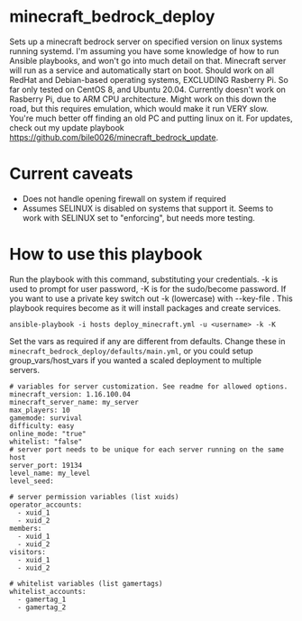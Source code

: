 # minecraft_bedrock_deploy

Sets up a minecraft bedrock server on specified version on linux systems running systemd. I'm assuming you have some knowledge of how to run Ansible playbooks, and won't go into much detail on that. Minecraft server will run as a service and automatically start on boot. Should work on all RedHat and Debian-based operating systems, EXCLUDING Rasberry Pi. So far only tested on CentOS 8, and Ubuntu 20.04. Currently doesn't work on Rasberry Pi, due to ARM CPU architecture. Might work on this down the road, but this requires emulation, which would make it run VERY slow. You're much better off finding an old PC and putting linux on it. For updates, check out my update playbook https://github.com/bile0026/minecraft_bedrock_update.

# Current caveats
* Does not handle opening firewall on system if required
* Assumes SELINUX is disabled on systems that support it. Seems to work with SELINUX set to "enforcing", but needs more testing.

# How to use this playbook

Run the playbook with this command, substituting your credentials. -k is used to prompt for user password, -K is for the sudo/become password. If you want to use a private key switch out -k (lowercase) with --key-file <path>. This playbook requires become as it will install packages and create services.

```
ansible-playbook -i hosts deploy_minecraft.yml -u <username> -k -K
```

Set the vars as required if any are different from defaults. Change these in `minecraft_bedrock_deploy/defaults/main.yml`, or you could setup group_vars/host_vars if you wanted a scaled deployment to multiple servers.

```
# variables for server customization. See readme for allowed options.
minecraft_version: 1.16.100.04
minecraft_server_name: my_server
max_players: 10
gamemode: survival
difficulty: easy
online_mode: "true"
whitelist: "false"
# server port needs to be unique for each server running on the same host
server_port: 19134
level_name: my_level
level_seed:

# server permission variables (list xuids)
operator_accounts:
  - xuid_1
  - xuid_2
members:
  - xuid_1
  - xuid_2
visitors:
  - xuid_1
  - xuid_2

# whitelist variables (list gamertags)
whitelist_accounts:
  - gamertag_1
  - gamertag_2
```
